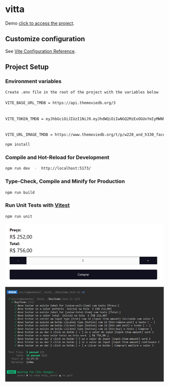 # vitta

Demo [click to access the project](https://vitta-test.pages.dev/).

## Customize configuration

See [Vite Configuration Reference](https://vitejs.dev/config/).

## Project Setup

### Environment variables

```sh
Create .env file in the root of the project with the variables below

VITE_BASE_URL_TMDB = https://api.themoviedb.org/3


VITE_TOKEN_TMDB = eyJhbGciOiJIUzI1NiJ9.eyJhdWQiOiIwNGQ2MzExOGUxYmIyMWNhZGExMWY2OWRiODdjODFkMyIsInN1YiI6IjY1OWUwOTU1MWQzNTYzMDE0OGFiYzEzOSIsInNjb3BlcyI6WyJhcGlfcmVhZCJdLCJ2ZXJzaW9uIjoxfQ.Mrw2hfiwQFfNnRMmJdDL4A3Wo0sd1C6UVoZRvXO920M


VITE_URL_IMAGE_TMDB = https://www.themoviedb.org/t/p/w220_and_h330_face
```

```sh
npm install
```

### Compile and Hot-Reload for Development

```sh
npm run dev  -  http://localhost:5173/
```

### Type-Check, Compile and Minify for Production

```sh
npm run build
```

### Run Unit Tests with [Vitest](https://vitest.dev/)

```sh
npm run unit
```

![Tested component](public/comp.png)
![Test result](public/test.png)

